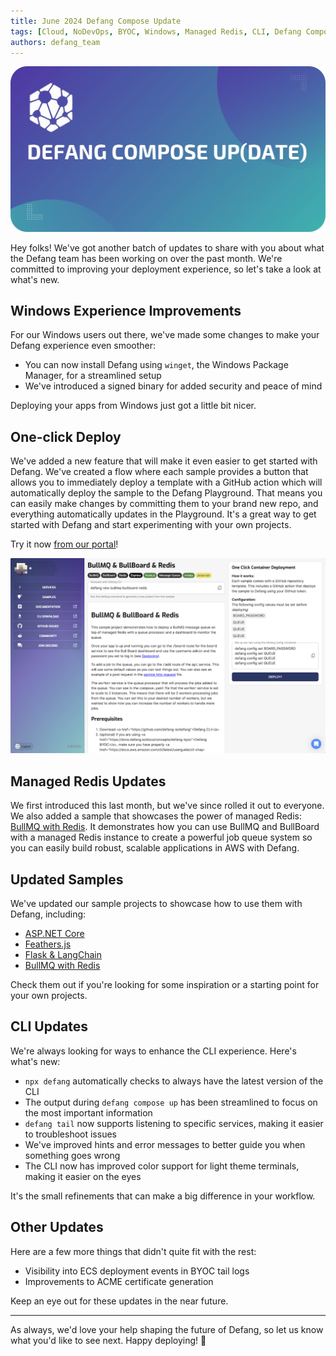 ```yaml
---
title: June 2024 Defang Compose Update
tags: [Cloud, NoDevOps, BYOC, Windows, Managed Redis, CLI, Defang Compose Update]
authors: defang_team
---
```


![Defang Compose Update](/img/defang-compose-update.webp)

Hey folks! We've got another batch of updates to share with you about what the Defang team has been working on over the past month. We're committed to improving your deployment experience, so let's take a look at what's new.

## Windows Experience Improvements

For our Windows users out there, we've made some changes to make your Defang experience even smoother:

* You can now install Defang using `winget`, the Windows Package Manager, for a streamlined setup
* We've introduced a signed binary for added security and peace of mind

Deploying your apps from Windows just got a little bit nicer.

## One-click Deploy

We've added a new feature that will make it even easier to get started with Defang. We've created a flow where each sample provides a button that allows you to immediately deploy a template with a GitHub action which will automatically deploy the sample to the Defang Playground. That means you can easily make changes by committing them to your brand new repo, and everything automatically updates in the Playground. It's a great way to get started with Defang and start experimenting with your own projects.

Try it now [from our portal](https://portal.defang.dev/sample)!

![screenshot of 1-click deploy UI in portal](/img/july-update/1-click-deploy.png)

## Managed Redis Updates

We first introduced this last month, but we've since rolled it out to everyone. We also added a sample that showcases the power of managed Redis: [BullMQ with Redis](https://github.com/DefangSamples/sample-bullmq-bullboard-redis-template). It demonstrates how you can use BullMQ and BullBoard with a managed Redis instance to create a powerful job queue system so you can easily build robust, scalable applications in AWS with Defang.

## Updated Samples

We've updated our sample projects to showcase how to use them with Defang, including:

* [ASP.NET Core](https://github.com/DefangSamples/sample-csharp-dotnet-template)
* [Feathers.js](https://github.com/DefangSamples/sample-feathersjs-template)
* [Flask & LangChain](https://github.com/DefangSamples/sample-langchain-template)
* [BullMQ with Redis](https://github.com/DefangSamples/sample-bullmq-bullboard-redis-template)

Check them out if you're looking for some inspiration or a starting point for your own projects.

## CLI Updates

We're always looking for ways to enhance the CLI experience. Here's what's new:

* `npx defang` automatically checks to always have the latest version of the CLI
* The output during `defang compose up` has been streamlined to focus on the most important information
* `defang tail` now supports listening to specific services, making it easier to troubleshoot issues
* We've improved hints and error messages to better guide you when something goes wrong
* The CLI now has improved color support for light theme terminals, making it easier on the eyes

It's the small refinements that can make a big difference in your workflow.

## Other Updates

Here are a few more things that didn't quite fit with the rest:

* Visibility into ECS deployment events in BYOC tail logs
* Improvements to ACME certificate generation

Keep an eye out for these updates in the near future.

---

As always, we'd love your help shaping the future of Defang, so let us know what you'd like to see next. Happy deploying! 🚀